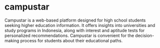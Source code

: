 # campustar
Campustar is a web-based platform designed for high school students seeking higher education information. It offers insights into universities and study programs in Indonesia, along with interest and aptitude tests for personalized recommendations. Campustar is convenient for the decision-making process for students about their educational paths.
